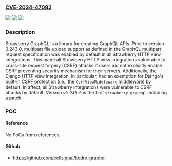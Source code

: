 ### [CVE-2024-47082](https://cve.mitre.org/cgi-bin/cvename.cgi?name=CVE-2024-47082)
![](https://img.shields.io/static/v1?label=Product&message=strawberry&color=blue)
![](https://img.shields.io/static/v1?label=Version&message=%3C%200.243.0%20&color=brightgreen)
![](https://img.shields.io/static/v1?label=Vulnerability&message=CWE-352%3A%20Cross-Site%20Request%20Forgery%20(CSRF)&color=brightgreen)

### Description

Strawberry GraphQL is a library for creating GraphQL APIs. Prior to version 0.243.0, multipart file upload support as defined in the GraphQL multipart request specification was enabled by default in all Strawberry HTTP view integrations. This made all Strawberry HTTP view integrations vulnerable to cross-site request forgery (CSRF) attacks if users did not explicitly enable CSRF preventing security mechanism for their servers. Additionally, the Django HTTP view integration, in particular, had an exemption for Django's built-in CSRF protection (i.e., the `CsrfViewMiddleware` middleware) by default. In affect, all Strawberry integrations were vulnerable to CSRF attacks by default. Version `v0.243.0` is the first `strawberry-graphql` including a patch.

### POC

#### Reference
No PoCs from references.

#### Github
- https://github.com/cellsignal/kedro-graphql

